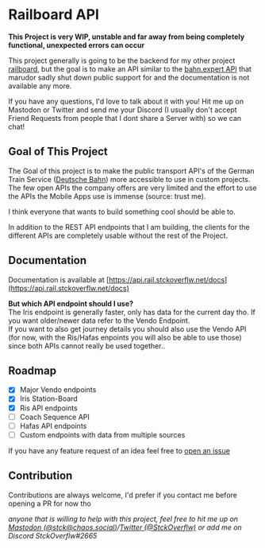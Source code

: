 # Railboard API

**This Project is very WIP, unstable and far away from being completely functional, unexpected errors can occur**

This project generally is going to be the backend for my other project [railboard](https://github.com/StckOverflw/railboard), but the goal is to make an API
similar to the [bahn.expert API](https://github.com/marudor/bahn.expert) that marudor sadly shut down public support for and the documentation is not available any more.

If you have any questions, I'd love to talk about it with you! Hit me up on Mastodon or Twitter and send me your Discord (I usually don't accept Friend Requests from people that I dont share a Server with) so we can chat!

## Goal of This Project

The Goal of this project is to make the public transport API's of the German Train Service ([Deutsche Bahn](https://www.deutschebahn.com/)) more accessible
to use in custom projects. The few open APIs the company offers are very limited and the effort to use the APIs the Mobile Apps use is immense (source: trust me).

I think everyone that wants to build something cool should be able to. 

In addition to the REST API endpoints that I am building, the clients for the different APIs are completely usable without the rest of the Project.

## Documentation

Documentation is available at [https://api.rail.stckoverflw.net/docs](https://api.rail.stckoverflw.net/docs)

**But which API endpoint should I use?** \
The Iris endpoint is generally faster, only has data for the current day tho. If you want older/newer data refer to the Vendo Endpoint. \
If you want to also get journey details you should also use the Vendo API (for now, with the Ris/Hafas enpoints you will also be able to use those) since both APIs cannot really be used together..

## Roadmap
- [x] Major Vendo endpoints
- [x] Iris Station-Board
- [x] Ris API endpoints
- [ ] Coach Sequence API
- [ ] Hafas API endpoints
- [ ] Custom endpoints with data from multiple sources

If you have any feature request of an idea feel free to [open an issue](https://github.com/StckOverflw/railboard-api/issues/new)

## Contribution 

Contributions are always welcome, I'd prefer if you contact me before opening a PR for now tho

_anyone that is willing to help with this project, feel free to hit me up on [Mastodon (@stck@chaos.social)](https://chaos.social/@stck)/[Twitter (@StckOverflw)](https://twitter.com/StckOverflw) 
or add me on Discord StckOverflw#2665_
